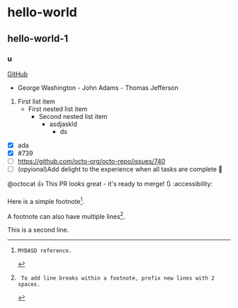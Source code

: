 # hello-world
## hello-world-1
### u
[GitHub](https://docs.github.com/en/get-started/writing-on-github/getting-started-with-writing-and-formatting-on-github/basic-writing-and-formatting-syntax#supported-color-models)

- George Washington
      - John Adams
         - Thomas Jefferson
1. First list item
   - First nested list item
     - Second nested list item
       - asdjaskld 
         + ds
- [x] ada
- [x] #739
- [ ] https://github.com/octo-org/octo-repo/issues/740
- [ ] \(opyional)Add delight to the experience when all tasks are complete :tada:

@octocat :+1: This PR looks great - it's ready to merge! 🔃 :accessibility:

Here is a simple footnote[^1].

A footnote can also have multiple lines[^2].

[^1]:    MYDASD reference.
[^2]:     To add line breaks within a footnote, prefix new lines with 2 spaces.
  This is a second line.
